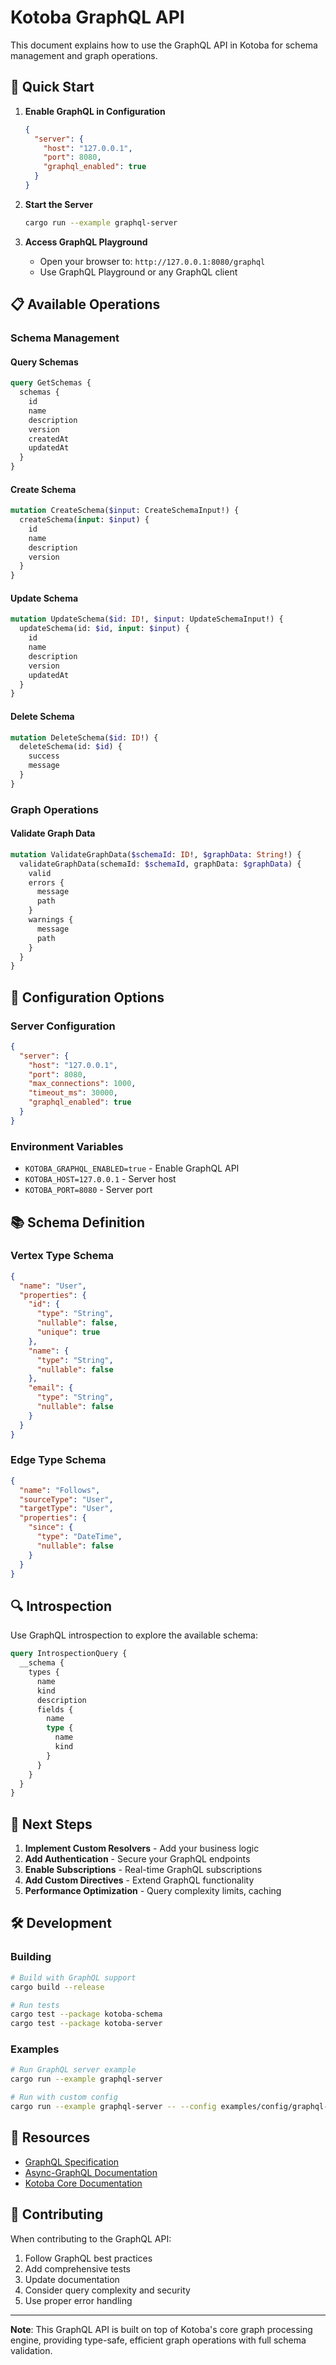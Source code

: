 # Kotoba GraphQL API

This document explains how to use the GraphQL API in Kotoba for schema management and graph operations.

## 🚀 Quick Start

1. **Enable GraphQL in Configuration**
   ```json
   {
     "server": {
       "host": "127.0.0.1",
       "port": 8080,
       "graphql_enabled": true
     }
   }
   ```

2. **Start the Server**
   ```bash
   cargo run --example graphql-server
   ```

3. **Access GraphQL Playground**
   - Open your browser to: `http://127.0.0.1:8080/graphql`
   - Use GraphQL Playground or any GraphQL client

## 📋 Available Operations

### Schema Management

#### Query Schemas
```graphql
query GetSchemas {
  schemas {
    id
    name
    description
    version
    createdAt
    updatedAt
  }
}
```

#### Create Schema
```graphql
mutation CreateSchema($input: CreateSchemaInput!) {
  createSchema(input: $input) {
    id
    name
    description
    version
  }
}
```

#### Update Schema
```graphql
mutation UpdateSchema($id: ID!, $input: UpdateSchemaInput!) {
  updateSchema(id: $id, input: $input) {
    id
    name
    description
    version
    updatedAt
  }
}
```

#### Delete Schema
```graphql
mutation DeleteSchema($id: ID!) {
  deleteSchema(id: $id) {
    success
    message
  }
}
```

### Graph Operations

#### Validate Graph Data
```graphql
mutation ValidateGraphData($schemaId: ID!, $graphData: String!) {
  validateGraphData(schemaId: $schemaId, graphData: $graphData) {
    valid
    errors {
      message
      path
    }
    warnings {
      message
      path
    }
  }
}
```

## 🔧 Configuration Options

### Server Configuration
```json
{
  "server": {
    "host": "127.0.0.1",
    "port": 8080,
    "max_connections": 1000,
    "timeout_ms": 30000,
    "graphql_enabled": true
  }
}
```

### Environment Variables
- `KOTOBA_GRAPHQL_ENABLED=true` - Enable GraphQL API
- `KOTOBA_HOST=127.0.0.1` - Server host
- `KOTOBA_PORT=8080` - Server port

## 📚 Schema Definition

### Vertex Type Schema
```json
{
  "name": "User",
  "properties": {
    "id": {
      "type": "String",
      "nullable": false,
      "unique": true
    },
    "name": {
      "type": "String",
      "nullable": false
    },
    "email": {
      "type": "String",
      "nullable": false
    }
  }
}
```

### Edge Type Schema
```json
{
  "name": "Follows",
  "sourceType": "User",
  "targetType": "User",
  "properties": {
    "since": {
      "type": "DateTime",
      "nullable": false
    }
  }
}
```

## 🔍 Introspection

Use GraphQL introspection to explore the available schema:

```graphql
query IntrospectionQuery {
  __schema {
    types {
      name
      kind
      description
      fields {
        name
        type {
          name
          kind
        }
      }
    }
  }
}
```

## 🎯 Next Steps

1. **Implement Custom Resolvers** - Add your business logic
2. **Add Authentication** - Secure your GraphQL endpoints
3. **Enable Subscriptions** - Real-time GraphQL subscriptions
4. **Add Custom Directives** - Extend GraphQL functionality
5. **Performance Optimization** - Query complexity limits, caching

## 🛠️ Development

### Building
```bash
# Build with GraphQL support
cargo build --release

# Run tests
cargo test --package kotoba-schema
cargo test --package kotoba-server
```

### Examples
```bash
# Run GraphQL server example
cargo run --example graphql-server

# Run with custom config
cargo run --example graphql-server -- --config examples/config/graphql-enabled.json
```

## 📖 Resources

- [GraphQL Specification](https://spec.graphql.org/)
- [Async-GraphQL Documentation](https://async-graphql.github.io/async-graphql/en/)
- [Kotoba Core Documentation](./README.md)

## 🤝 Contributing

When contributing to the GraphQL API:

1. Follow GraphQL best practices
2. Add comprehensive tests
3. Update documentation
4. Consider query complexity and security
5. Use proper error handling

---

**Note**: This GraphQL API is built on top of Kotoba's core graph processing engine, providing type-safe, efficient graph operations with full schema validation.
